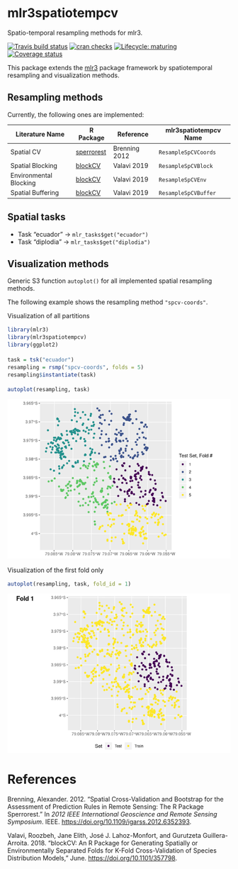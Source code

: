 
# mlr3spatiotempcv

Spatio-temporal resampling methods for mlr3.

<!-- badges: start -->

[![Travis build
status](https://travis-ci.org/mlr-org/mlr3spatiotempcv.svg?branch=master)](https://travis-ci.org/mlr-org/mlr3spatiotempcv)
[![cran
checks](https://cranchecks.info/badges/worst/mlr3spatiotempcv)](https://cran.r-project.org/web/checks/check_results_mlr3spatiotempcv.html)
[![Lifecycle:
maturing](https://img.shields.io/badge/lifecycle-maturing-blue.svg)](https://www.tidyverse.org/lifecycle/#maturing)
[![Coverage
status](https://codecov.io/gh/mlr-org/mlr3spatiotempcv/branch/master/graph/badge.svg)](https://codecov.io/github/mlr-org/mlr3spatiotempcv?branch=master)
<!-- badges: end -->

This package extends the [mlr3](https://github.com/mlr-org/mlr3) package
framework by spatiotemporal resampling and visualization methods.

## Resampling methods

Currently, the following ones are implemented:

| Literature Name        | R Package                                                 | Reference     | mlr3spatiotempcv Name |
| ---------------------- | --------------------------------------------------------- | ------------- | --------------------- |
| Spatial CV             | [sperrorest](https://github.com/giscience-fsu/sperrorest) | Brenning 2012 | `ResampleSpCVCoords`  |
| Spatial Blocking       | [blockCV](https://github.com/rvalavi/blockCV)             | Valavi 2019   | `ResampleSpCVBlock`   |
| Environmental Blocking | [blockCV](https://github.com/rvalavi/blockCV)             | Valavi 2019   | `ResampleSpCVEnv`     |
| Spatial Buffering      | [blockCV](https://github.com/rvalavi/blockCV)             | Valavi 2019   | `ResampleSpCVBuffer`  |

## Spatial tasks

  - Task “ecuador” -\> `mlr_tasks$get("ecuador")`
  - Task “diplodia” -\> `mlr_tasks$get("diplodia")`

## Visualization methods

Generic S3 function `autoplot()` for all implemented spatial resampling
methods.

The following example shows the resampling method `"spcv-coords"`.

Visualization of all partitions

``` r
library(mlr3)
library(mlr3spatiotempcv)
library(ggplot2)

task = tsk("ecuador")
resampling = rsmp("spcv-coords", folds = 5)
resampling$instantiate(task)

autoplot(resampling, task)
```

![](man/figures/README-spcv-coords-all-partitions-1.png)<!-- -->

Visualization of the first fold only

``` r
autoplot(resampling, task, fold_id = 1)
```

![](man/figures/README-spcv-coords-fold-1.png)<!-- -->

# References

<div id="refs" class="references">

<div id="ref-brenning2012">

Brenning, Alexander. 2012. “Spatial Cross-Validation and Bootstrap for
the Assessment of Prediction Rules in Remote Sensing: The R Package
Sperrorest.” In *2012 IEEE International Geoscience and Remote Sensing
Symposium*. IEEE. <https://doi.org/10.1109/igarss.2012.6352393>.

</div>

<div id="ref-valavi2018">

Valavi, Roozbeh, Jane Elith, José J. Lahoz-Monfort, and Gurutzeta
Guillera-Arroita. 2018. “blockCV: An R Package for Generating Spatially
or Environmentally Separated Folds for K-Fold Cross-Validation of
Species Distribution Models,” June. <https://doi.org/10.1101/357798>.

</div>

</div>
